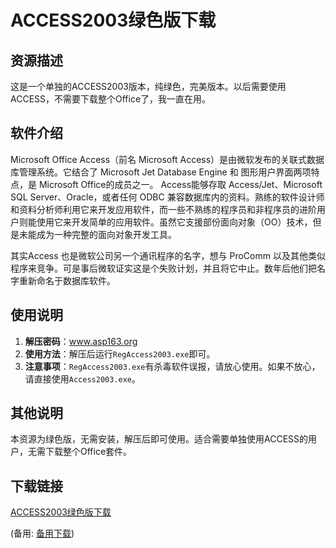  # ACCESS2003绿色版下载

 ## 资源描述

 这是一个单独的ACCESS2003版本，纯绿色，完美版本。以后需要使用ACCESS，不需要下载整个Office了，我一直在用。

 ## 软件介绍

 Microsoft Office Access（前名 Microsoft Access）是由微软发布的关联式数据库管理系统。它结合了 Microsoft Jet Database Engine 和 图形用户界面两项特点，是 Microsoft Office的成员之一。 Access能够存取 Access/Jet、Microsoft SQL Server、Oracle，或者任何 ODBC 兼容数据库内的资料。熟练的软件设计师和资料分析师利用它来开发应用软件，而一些不熟练的程序员和非程序员的进阶用户则能使用它来开发简单的应用软件。虽然它支援部份面向对象（OO）技术，但是未能成为一种完整的面向对象开发工具。

 其实Access 也是微软公司另一个通讯程序的名字，想与 ProComm 以及其他类似程序来竞争。可是事后微软证实这是个失败计划，并且将它中止。数年后他们把名字重新命名于数据库软件。

 ## 使用说明

 1. **解压密码**：www.asp163.org
 2. **使用方法**：解压后运行`RegAccess2003.exe`即可。
 3. **注意事项**：`RegAccess2003.exe`有杀毒软件误报，请放心使用。如果不放心，请直接使用`Access2003.exe`。

 ## 其他说明

 本资源为绿色版，无需安装，解压后即可使用。适合需要单独使用ACCESS的用户，无需下载整个Office套件。

 ## 下载链接
 [ACCESS2003绿色版下载](https://pan.quark.cn/s/c24cd3dd0422) 

 (备用: [备用下载](https://pan.baidu.com/s/14mNolrokbpiRrxIfq7V77A?pwd=1234))
